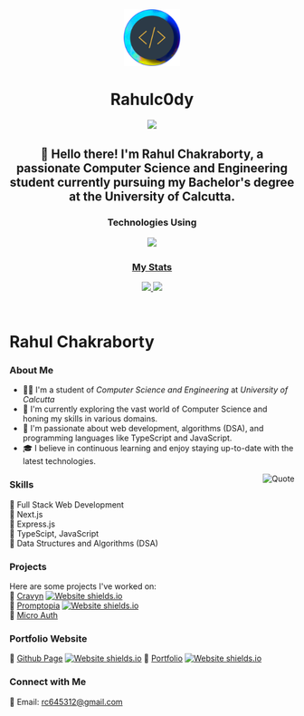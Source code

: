 <div align="center">
  <a href="https://portfolio-webapp.framer.ai">
    <img
      src="logo.png"
      alt="rahulc0dy"
      height="100"
    />
  </a>
  <h1>
    <b>
      Rahulc0dy
    </b>
  </h1>
  <b>
      <img src="https://svg-banners.vercel.app/api?type=typeWriter&text1=Rahul%20Chakraborty%20👨‍💻&width=1200&height=200"/>
    <h2>
      👋 Hello there! I'm Rahul Chakraborty, a passionate Computer Science and Engineering student currently pursuing my Bachelor's degree at the University of Calcutta.
    </h2>
  </b>
<p align="center">
  <h3>Technologies Using</h3>
  <div>
    <a href="https://skillicons.dev">
      <img src="https://skillicons.dev/icons?i=html,css,js,ts,tailwind,nodejs,deno,bun,expressjs,react,nextjs,git,github,docker,vscode,webstorm&perline=8"/>
    </a>
  </div>
  <a href="https://rahulc0dy.github.io" align="center">
  <h3>My Stats</h3>
    <img src="https://github-readme-stats.vercel.app/api?username=rahulc0dy&show_icons=true&theme=one_dark_pro&title_color=#fff#gh-dark-mode-only" height="175"/>
      <img src="https://github-readme-stats.vercel.app/api/top-langs/?username=rahulc0dy&layout=compact&theme=one_dark_pro" height="175"/>
  </a>

</p>
<br />
</div>

# Rahul Chakraborty

### About Me
- 🧑‍🎓 I'm a student of *Computer Science and Engineering* at *University of Calcutta*
- 🔭 I'm currently exploring the vast world of Computer Science and honing my skills in various domains.
- 🌱 I'm passionate about web development, algorithms (DSA), and programming languages like TypeScript and JavaScript.
- 🎓 I believe in continuous learning and enjoy staying up-to-date with the latest technologies.
  
<img alt="Quote" src="https://quotes-github-readme.vercel.app/api?theme=nord&quote=Think%20Twice,%20Code%20Once;"  align="right"/>

### Skills
🔸 Full Stack Web Development  
🔸 Next.js  
🔸 Express.js  
🔸 TypeScipt, JavaScript  
🔸 Data Structures and Algorithms (DSA)  

### Projects
Here are some projects I've worked on:  
💠 [Cravyn](cravyn-web-frontend.vercel.app)    [![Website shields.io](https://img.shields.io/website-up-down-green-red/http/shields.io.svg)](http://cravyn-web-frontend.vercel.app)  
💠 [Promptopia](promptopia.vercel.app)    [![Website shields.io](https://img.shields.io/website-up-down-green-red/http/shields.io.svg)](http://promptopia.vercel.app)  
💠 [Micro Auth](github.com/rahulc0dy/micro-auth)

### Portfolio Website

🔺 [Github Page](https://rahulcd0y.github.io) [![Website shields.io](https://img.shields.io/website-up-down-green-red/http/shields.io.svg)](http://rahulc0dy.github.io)
🔺 [Portfolio](https://portfolio-webapp.framer.ai) [![Website shields.io](https://img.shields.io/website-up-down-green-red/http/shields.io.svg)](https://portfolio-webapp.framer.ai)

### Connect with Me
📧 Email: rc645312@gmail.com

